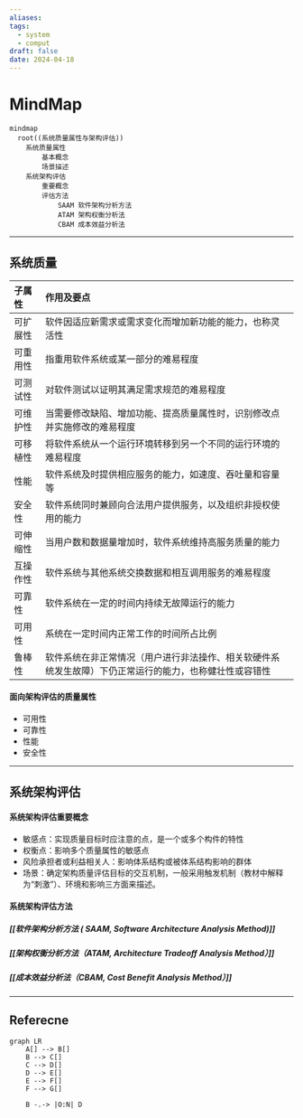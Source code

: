 ```yaml
---
aliases: 
tags:
  - system
  - comput
draft: false
date: 2024-04-18
---
```

# MindMap

```mermaid
mindmap
  root((系统质量属性与架构评估))
    系统质量属性
	    基本概念
	    场景描述
    系统架构评估
	    重要概念
	    评估方法
		    SAAM 软件架构分析方法
		    ATAM 架构权衡分析法
		    CBAM 成本效益分析法
```

***
## 系统质量

| 子属性  | 作用及要点                                               |     |
| :--- | :-------------------------------------------------- | --- |
| 可扩展性 | 软件因适应新需求或需求变化而增加新功能的能力，也称灵活性                        |     |
| 可重用性 | 指重用软件系统或某一部分的难易程度                                   |     |
| 可测试性 | 对软件测试以证明其满足需求规范的难易程度                                |     |
| 可维护性 | 当需要修改缺陷、增加功能、提高质量属性时，识别修改点并实施修改的难易程度                |     |
| 可移植性 | 将软件系统从一个运行环境转移到另一个不同的运行环境的难易程度                      |     |
| 性能   | 软件系统及时提供相应服务的能力，如速度、吞吐量和容量等                         |     |
| 安全性  | 软件系统同时兼顾向合法用户提供服务，以及组织非授权使用的能力                      |     |
| 可伸缩性 | 当用户数和数据量增加时，软件系统维持高服务质量的能力                          |     |
| 互操作性 | 软件系统与其他系统交换数据和相互调用服务的难易程度                           |     |
| 可靠性  | 软件系统在一定的时间内持续无故障运行的能力                               |     |
| 可用性  | 系统在一定时间内正常工作的时间所占比例                                 |     |
| 鲁棒性  | 软件系统在非正常情况（用户进行非法操作、相关软硬件系统发生故障）下仍正常运行的能力，也称健壮性或容错性 |     |

#### 面向架构评估的质量属性 

- 可用性
- 可靠性
- 性能
- 安全性
***
## 系统架构评估

#### 系统架构评估重要概念

- 敏感点：实现质量目标时应注意的点，是一个或多个构件的特性
- 权衡点：影响多个质量属性的敏感点
- 风险承担者或利益相关人：影响体系结构或被体系结构影响的群体
- 场景：确定架构质量评估目标的交互机制，一般采用触发机制（教材中解释为“刺激”）、环境和影响三方面来描述。
#### 系统架构评估方法

##### [[软件架构分析方法 ( SAAM, Software Architecture Analysis Method)]]

##### [[架构权衡分析方法（ATAM, Architecture Tradeoff Analysis Method）]]

##### [[成本效益分析法（CBAM, Cost Benefit Analysis Method）]]

***
## Referecne

```mermaid
graph LR
    A[] --> B[]
    B --> C[]
    C --> D[]
    D --> E[]
    E --> F[]
    F --> G[]

	B -.-> |O:N| D
```
